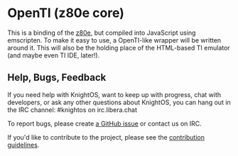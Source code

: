 # OpenTI (z80e core)

This is a binding of the [z80e](https://github.com/KnightOS/z80e), but compiled into JavaScript using emscripten. To make it easy to use, a OpenTI-like wrapper will be written around it. This will also be the holding place of the HTML-based TI emulator (and maybe even TI IDE, later!).

## Help, Bugs, Feedback

If you need help with KnightOS, want to keep up with progress, chat with
developers, or ask any other questions about KnightOS, you can hang out in the
IRC channel: #knightos on irc.libera.chat
 
To report bugs, please create [a GitHub issue](https://github.com/KnightOS/KnightOS/issues/new) or contact us on IRC.
 
If you'd like to contribute to the project, please see the [contribution guidelines](http://www.knightos.org/contributing).
